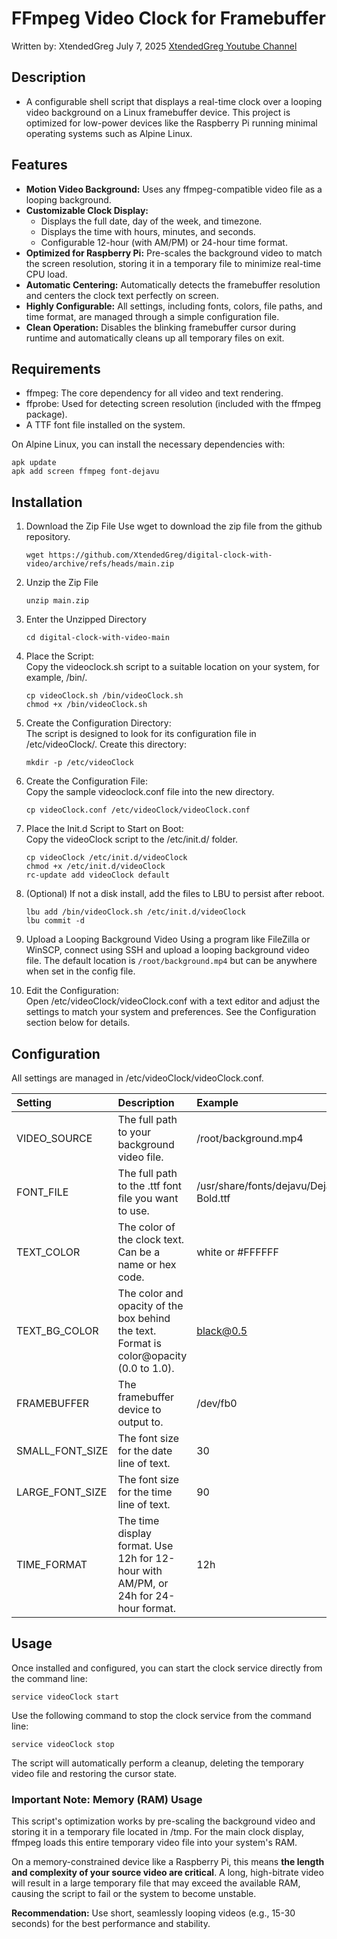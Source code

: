 # **FFmpeg Video Clock for Framebuffer**
Written by: XtendedGreg July 7, 2025 [XtendedGreg Youtube Channel](https://www.youtube.com/@xtendedgreg)

## Description

- A configurable shell script that displays a real-time clock over a looping video background on a Linux framebuffer device. This project is optimized for low-power devices like the Raspberry Pi running minimal operating systems such as Alpine Linux.

## **Features**

* **Motion Video Background:** Uses any ffmpeg-compatible video file as a looping background.  
* **Customizable Clock Display:**  
  * Displays the full date, day of the week, and timezone.  
  * Displays the time with hours, minutes, and seconds.  
  * Configurable 12-hour (with AM/PM) or 24-hour time format.  
* **Optimized for Raspberry Pi:** Pre-scales the background video to match the screen resolution, storing it in a temporary file to minimize real-time CPU load.  
* **Automatic Centering:** Automatically detects the framebuffer resolution and centers the clock text perfectly on screen.  
* **Highly Configurable:** All settings, including fonts, colors, file paths, and time format, are managed through a simple configuration file.  
* **Clean Operation:** Disables the blinking framebuffer cursor during runtime and automatically cleans up all temporary files on exit.

## **Requirements**

* ffmpeg: The core dependency for all video and text rendering.  
* ffprobe: Used for detecting screen resolution (included with the ffmpeg package).  
* A TTF font file installed on the system.

On Alpine Linux, you can install the necessary dependencies with:
```
apk update  
apk add screen ffmpeg font-dejavu
```

## **Installation**

1. Download the Zip File
   Use wget to download the zip file from the github repository.
   ```
   wget https://github.com/XtendedGreg/digital-clock-with-video/archive/refs/heads/main.zip
   ```

2. Unzip the Zip File
   ```
   unzip main.zip
   ```

3. Enter the Unzipped Directory
   ```
   cd digital-clock-with-video-main
   ```

4. Place the Script:  
   Copy the videoclock.sh script to a suitable location on your system, for example, /bin/.
   ```
   cp videoClock.sh /bin/videoClock.sh
   chmod +x /bin/videoClock.sh
   ```

5. Create the Configuration Directory:  
   The script is designed to look for its configuration file in /etc/videoClock/. Create this directory:
   ```
   mkdir -p /etc/videoClock
   ```

6. Create the Configuration File:  
   Copy the sample videoclock.conf file into the new directory.
   ```
   cp videoClock.conf /etc/videoClock/videoClock.conf
   ```

7. Place the Init.d Script to Start on Boot:  
   Copy the videoClock script to the /etc/init.d/ folder.
   ```
   cp videoClock /etc/init.d/videoClock
   chmod +x /etc/init.d/videoClock
   rc-update add videoClock default
   ```

8. (Optional) If not a disk install, add the files to LBU to persist after reboot.
   ```
   lbu add /bin/videoClock.sh /etc/init.d/videoClock
   lbu commit -d
   ```

9. Upload a Looping Background Video
    Using a program like FileZilla or WinSCP, connect using SSH and upload a looping background video file.  The default location is ```/root/background.mp4``` but can be anywhere when set in the config file.
    
10. Edit the Configuration:  
   Open /etc/videoClock/videoClock.conf with a text editor and adjust the settings to match your system and preferences. See the Configuration section below for details.

## **Configuration**

All settings are managed in /etc/videoClock/videoClock.conf.

| Setting | Description | Example |
| :---- | :---- | :---- |
| VIDEO\_SOURCE | The full path to your background video file. | /root/background.mp4 |
| FONT\_FILE | The full path to the .ttf font file you want to use. | /usr/share/fonts/dejavu/DejaVuSans-Bold.ttf |
| TEXT\_COLOR | The color of the clock text. Can be a name or hex code. | white or \#FFFFFF |
| TEXT\_BG\_COLOR | The color and opacity of the box behind the text. Format is color@opacity (0.0 to 1.0). | black@0.5 |
| FRAMEBUFFER | The framebuffer device to output to. | /dev/fb0 |
| SMALL\_FONT\_SIZE | The font size for the date line of text. | 30 |
| LARGE\_FONT\_SIZE | The font size for the time line of text. | 90 |
| TIME\_FORMAT | The time display format. Use 12h for 12-hour with AM/PM, or 24h for 24-hour format. | 12h |

## **Usage**

Once installed and configured, you can start the clock service directly from the command line:
```
service videoClock start
```
Use the following command to stop the clock service from the command line:
```
service videoClock stop
```
The script will automatically perform a cleanup, deleting the temporary video file and restoring the cursor state.

### **Important Note: Memory (RAM) Usage**

This script's optimization works by pre-scaling the background video and storing it in a temporary file located in /tmp. For the main clock display, ffmpeg loads this entire temporary video file into your system's RAM.

On a memory-constrained device like a Raspberry Pi, this means **the length and complexity of your source video are critical**. A long, high-bitrate video will result in a large temporary file that may exceed the available RAM, causing the script to fail or the system to become unstable.

**Recommendation:** Use short, seamlessly looping videos (e.g., 15-30 seconds) for the best performance and stability.
